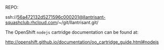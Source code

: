 REPO:

ssh://56a472132d5271596c000201@llantrisant-squashclub.rhcloud.com/~/git/llantrisant.git/

The OpenShift `nodejs` cartridge documentation can be found at:

http://openshift.github.io/documentation/oo_cartridge_guide.html#nodejs
